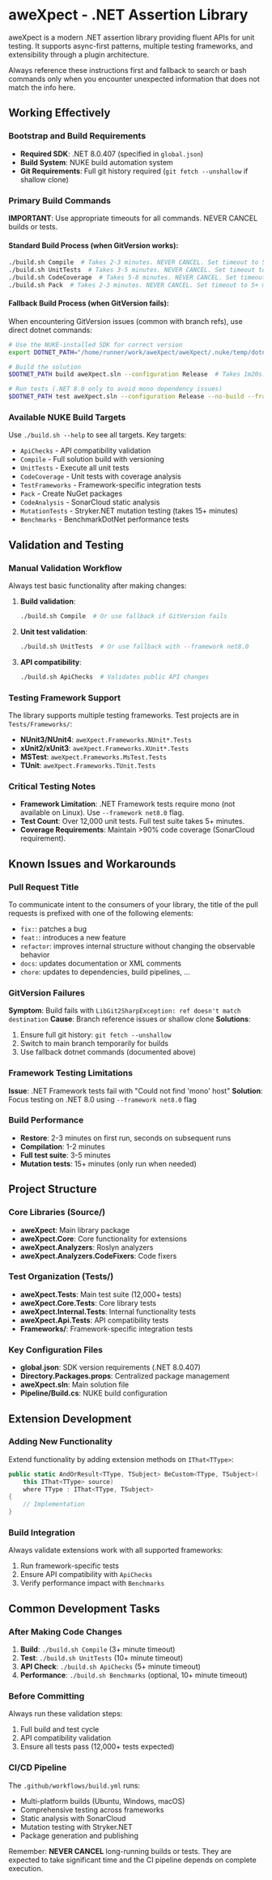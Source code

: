 # aweXpect - .NET Assertion Library

aweXpect is a modern .NET assertion library providing fluent APIs for unit testing. It supports async-first patterns, multiple testing frameworks, and extensibility through a plugin architecture.

Always reference these instructions first and fallback to search or bash commands only when you encounter unexpected information that does not match the info here.

## Working Effectively

### Bootstrap and Build Requirements
- **Required SDK**: .NET 8.0.407 (specified in `global.json`)
- **Build System**: NUKE build automation system
- **Git Requirements**: Full git history required (`git fetch --unshallow` if shallow clone)

### Primary Build Commands
**IMPORTANT**: Use appropriate timeouts for all commands. NEVER CANCEL builds or tests.

#### Standard Build Process (when GitVersion works):
```bash
./build.sh Compile  # Takes 2-3 minutes. NEVER CANCEL. Set timeout to 5+ minutes.
./build.sh UnitTests  # Takes 3-5 minutes. NEVER CANCEL. Set timeout to 10+ minutes.
./build.sh CodeCoverage  # Takes 5-8 minutes. NEVER CANCEL. Set timeout to 15+ minutes.
./build.sh Pack  # Takes 2-3 minutes. NEVER CANCEL. Set timeout to 5+ minutes.
```

#### Fallback Build Process (when GitVersion fails):
When encountering GitVersion issues (common with branch refs), use direct dotnet commands:
```bash
# Use the NUKE-installed SDK for correct version
export DOTNET_PATH="/home/runner/work/aweXpect/aweXpect/.nuke/temp/dotnet-unix/dotnet"

# Build the solution
$DOTNET_PATH build aweXpect.sln --configuration Release  # Takes 1m20s. NEVER CANCEL. Set timeout to 3+ minutes.

# Run tests (.NET 8.0 only to avoid mono dependency issues)
$DOTNET_PATH test aweXpect.sln --configuration Release --no-build --framework net8.0  # Takes 30s. NEVER CANCEL. Set timeout to 2+ minutes.
```

### Available NUKE Build Targets
Use `./build.sh --help` to see all targets. Key targets:
- `ApiChecks` - API compatibility validation
- `Compile` - Full solution build with versioning
- `UnitTests` - Execute all unit tests
- `CodeCoverage` - Unit tests with coverage analysis
- `TestFrameworks` - Framework-specific integration tests
- `Pack` - Create NuGet packages
- `CodeAnalysis` - SonarCloud static analysis
- `MutationTests` - Stryker.NET mutation testing (takes 15+ minutes)
- `Benchmarks` - BenchmarkDotNet performance tests

## Validation and Testing

### Manual Validation Workflow
Always test basic functionality after making changes:

1. **Build validation**:
   ```bash
   ./build.sh Compile  # Or use fallback if GitVersion fails
   ```

2. **Unit test validation**:
   ```bash
   ./build.sh UnitTests  # Or use fallback with --framework net8.0
   ```

3. **API compatibility**:
   ```bash
   ./build.sh ApiChecks  # Validates public API changes
   ```

### Testing Framework Support
The library supports multiple testing frameworks. Test projects are in `Tests/Frameworks/`:
- **NUnit3/NUnit4**: `aweXpect.Frameworks.NUnit*.Tests`
- **xUnit2/xUnit3**: `aweXpect.Frameworks.XUnit*.Tests`
- **MSTest**: `aweXpect.Frameworks.MsTest.Tests`
- **TUnit**: `aweXpect.Frameworks.TUnit.Tests`

### Critical Testing Notes
- **Framework Limitation**: .NET Framework tests require mono (not available on Linux). Use `--framework net8.0` flag.
- **Test Count**: Over 12,000 unit tests. Full test suite takes 5+ minutes.
- **Coverage Requirements**: Maintain >90% code coverage (SonarCloud requirement).

## Known Issues and Workarounds

### Pull Request Title
To communicate intent to the consumers of your library, the title of the pull requests is prefixed with one of the following elements:
- `fix:`: patches a bug
- `feat:`: introduces a new feature
- `refactor`: improves internal structure without changing the observable behavior
- `docs`: updates documentation or XML comments
- `chore`: updates to dependencies, build pipelines, ...

### GitVersion Failures
**Symptom**: Build fails with `LibGit2SharpException: ref doesn't match destination`
**Cause**: Branch reference issues or shallow clone
**Solutions**:
1. Ensure full git history: `git fetch --unshallow`
2. Switch to main branch temporarily for builds
3. Use fallback dotnet commands (documented above)

### Framework Testing Limitations
**Issue**: .NET Framework tests fail with "Could not find 'mono' host"
**Solution**: Focus testing on .NET 8.0 using `--framework net8.0` flag

### Build Performance
- **Restore**: 2-3 minutes on first run, seconds on subsequent runs
- **Compilation**: 1-2 minutes
- **Full test suite**: 3-5 minutes
- **Mutation tests**: 15+ minutes (only run when needed)

## Project Structure

### Core Libraries (Source/)
- **aweXpect**: Main library package
- **aweXpect.Core**: Core functionality for extensions
- **aweXpect.Analyzers**: Roslyn analyzers
- **aweXpect.Analyzers.CodeFixers**: Code fixers

### Test Organization (Tests/)
- **aweXpect.Tests**: Main test suite (12,000+ tests)
- **aweXpect.Core.Tests**: Core library tests
- **aweXpect.Internal.Tests**: Internal functionality tests
- **aweXpect.Api.Tests**: API compatibility tests
- **Frameworks/**: Framework-specific integration tests

### Key Configuration Files
- **global.json**: SDK version requirements (.NET 8.0.407)
- **Directory.Packages.props**: Centralized package management
- **aweXpect.sln**: Main solution file
- **Pipeline/Build.cs**: NUKE build configuration

## Extension Development

### Adding New Functionality
Extend functionality by adding extension methods on `IThat<TType>`:
```csharp
public static AndOrResult<TType, TSubject> BeCustom<TType, TSubject>(
    this IThat<TType> source) 
    where TType : IThat<TType, TSubject>
{
    // Implementation
}
```

### Build Integration
Always validate extensions work with all supported frameworks:
1. Run framework-specific tests
2. Ensure API compatibility with `ApiChecks`
3. Verify performance impact with `Benchmarks`

## Common Development Tasks

### After Making Code Changes
1. **Build**: `./build.sh Compile` (3+ minute timeout)
2. **Test**: `./build.sh UnitTests` (10+ minute timeout) 
3. **API Check**: `./build.sh ApiChecks` (5+ minute timeout)
4. **Performance**: `./build.sh Benchmarks` (optional, 10+ minute timeout)

### Before Committing
Always run these validation steps:
1. Full build and test cycle
2. API compatibility validation
3. Ensure all tests pass (12,000+ tests expected)

### CI/CD Pipeline
The `.github/workflows/build.yml` runs:
- Multi-platform builds (Ubuntu, Windows, macOS)
- Comprehensive testing across frameworks
- Static analysis with SonarCloud
- Mutation testing with Stryker.NET
- Package generation and publishing

Remember: **NEVER CANCEL** long-running builds or tests. They are expected to take significant time and the CI pipeline depends on complete execution.
